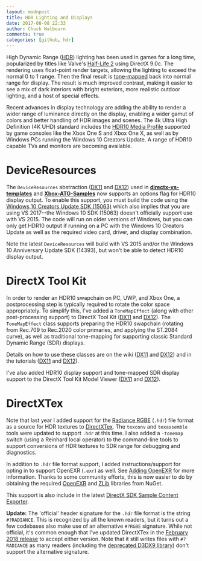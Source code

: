 ```yaml
---
layout: msdnpost
title: HDR Lighting and Displays
date: 2017-08-08 22:33
author: Chuck Walbourn
comments: true
categories: [github, hdr]
---
```

High Dynamic Range (<a href="https://en.wikipedia.org/wiki/High-dynamic-range_imaging">HDR</a>) lighting has been used in games for a long time, popularized by titles like Valve's <a href="https://en.wikipedia.org/wiki/Half-Life_2">Half-Life 2</a> using DirectX 9.0c. The rendering uses float-point render targets, allowing the lighting to exceed the normal 0 to 1 range. Then the final result is <a href="https://en.wikipedia.org/wiki/Tone_mapping">tone-mapped</a> back into normal range for display. The result is much improved contrast, making it easier to see a mix of dark interiors with bright exteriors, more realistic outdoor lighting, and a host of special effects.
<!--more-->

Recent advances in display technology are adding the ability to render a wider range of luminance directly on the display, enabling a wider gamut of colors and better handling of HDR images and scenes. The 4k Ultra High Definition (4K UHD) standard includes the <a href="https://en.wikipedia.org/wiki/High-dynamic-range_video#HDR10">HDR10 Media Profile</a> supported by game consoles like the Xbox One S and Xbox One X, as well as by Windows PCs running the Windows 10 Creators Update. A range of HDR10 capable TVs and monitors are becoming available.

<h1>DeviceResources</h1>

The <code>DeviceResources</code> abstraction (<a href="https://github.com/Microsoft/DirectXTK/wiki/DeviceResources">DX11</a> and <a href="https://github.com/Microsoft/DirectXTK12/wiki/DeviceResources">DX12</a>) used in <a href="https://github.com/walbourn/directx-vs-templates"><strong>directx-vs-templates</strong></a> and <a href="https://github.com/Microsoft/Xbox-ATG-Samples"><strong>Xbox-ATG-Samples</strong></a> now supports an options flag for HDR10 display output. To enable this support, you must build the code using the <a href="https://walbourn.github.io/windows-10-creators-update-sdk/">Windows 10 Creators Update SDK (15063)</a> which also implies that you are using VS 2017--the Windows 10 SDK (15063) doesn't officially support use with VS 2015. The code will run on older versions of Windows, but you can only get HDR10 output if running on a PC with the Windows 10 Creators Update as well as the required video card, driver, and display combination.

Note the latest <code>DeviceResources</code> will build with VS 2015 and/or the Windows 10 Anniversary Update SDK (14393), but won't be able to detect HDR10 display output.

<h1>DirectX Tool Kit</h1>

In order to render an HDR10 swapchain on PC, UWP, and Xbox One, a postprocessing step is typically required to rotate the color space appropriately. To simplify this, I've added a <code>ToneMapEffect</code> (along with other post-processing support) to DirectX Tool Kit (<a href="https://github.com/Microsoft/DirectXTK/releases">DX11</a> and <a href="https://github.com/Microsoft/DirectXTK12/releases">DX12</a>). The <code>ToneMapEffect</code> class supports preparing the HDR10 swapchain (rotating from Rec.709 to Rec.2020 color primaries, and applying the ST.2084 curve), as well as traditional tone-mapping for supporting classic Standard Dynamic Range (SDR) displays.

Details on how to use these classes are on the wiki (<a href="https://github.com/Microsoft/DirectXTK/wiki/PostProcess">DX11</a> and <a href="https://github.com/Microsoft/DirectXTK12/wiki/PostProcess">DX12</a>) and in the tutorials (<a href="https://github.com/Microsoft/DirectXTK/wiki/Using-HDR-rendering">DX11</a> and <a href="https://github.com/Microsoft/DirectXTK12/wiki/Using-HDR-rendering">DX12</a>).

I've also added HDR10 display support and tone-mapped SDR display support to the DirectX Tool Kit Model Viewer (<a href="https://github.com/walbourn/directxtkmodelviewer/releases">DX11</a> and <a href="https://github.com/walbourn/directxtk12modelviewer/releases">DX12</a>).

<h1>DirectXTex</h1>

Note that last year I added support for the <a href="https://en.wikipedia.org/wiki/RGBE_image_format">Radiance RGBE</a> (<code>.hdr</code>) file format as a source for HDR textures to <a href="https://github.com/Microsoft/DirectXTex/releases">DirectXTex</a>. The ``texconv`` and ``texassemble`` tools were updated to support <code>.hdr</code> at this time. I also added a <code>-tonemap</code> switch (using a Reinhard local operator) to the command-line tools to support conversions of HDR textures to SDR range for debugging and diagnostics.

In addition to <code>.hdr</code> file format support, I added instructions/support for opting in to support OpenEXR (<code>.exr</code>) as well. See <a href="https://github.com/Microsoft/DirectXTex/wiki/Adding-OpenEXR">Adding OpenEXR</a> for more information. Thanks to some community efforts, this is now easier to do by obtaining the required <a href="http://openexr.com/">OpenEXR</a> and <a href="http://zlib.net/">ZLib</a> libraries from NuGet.

This support is also include in the latest <a href="https://github.com/walbourn/contentexporter/releases">DirectX SDK Sample Content Exporter</a>.

<strong>Update:</strong> The 'official' header signature for the <code>.hdr</code> file format is the string <code>#?RADIANCE</code>. This is recognized by all the known readers, but it turns out a few codebases also make use of an alternative <code>#?RGBE</code> signature. While not official, it's common enough that I've updated DirectXTex in the <a href="https://github.com/Microsoft/DirectXTex/releases">February 2018 release</a> to accept either version. Note that it still writes files with <code>#?RADIANCE</code> as many readers (including the <a href="https://docs.microsoft.com/en-us/windows/desktop/directx-sdk--august-2009-">deprecated D3DX9 library</a>) don't support the alternative signature.
